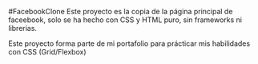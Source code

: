 #FacebookClone
Este proyecto es la copia de la página principal de faceebook, solo se ha hecho con CSS y HTML puro, sin frameworks ni librerias.

Este proyecto forma parte de mi portafolio para prácticar mis habilidades con CSS (Grid/Flexbox)